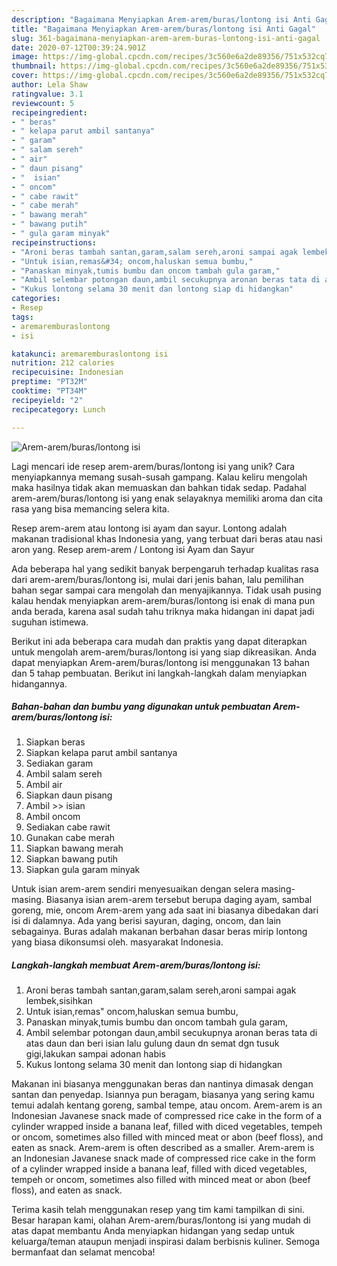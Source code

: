 ```yaml
---
description: "Bagaimana Menyiapkan Arem-arem/buras/lontong isi Anti Gagal"
title: "Bagaimana Menyiapkan Arem-arem/buras/lontong isi Anti Gagal"
slug: 361-bagaimana-menyiapkan-arem-arem-buras-lontong-isi-anti-gagal
date: 2020-07-12T00:39:24.901Z
image: https://img-global.cpcdn.com/recipes/3c560e6a2de89356/751x532cq70/arem-aremburaslontong-isi-foto-resep-utama.jpg
thumbnail: https://img-global.cpcdn.com/recipes/3c560e6a2de89356/751x532cq70/arem-aremburaslontong-isi-foto-resep-utama.jpg
cover: https://img-global.cpcdn.com/recipes/3c560e6a2de89356/751x532cq70/arem-aremburaslontong-isi-foto-resep-utama.jpg
author: Lela Shaw
ratingvalue: 3.1
reviewcount: 5
recipeingredient:
- " beras"
- " kelapa parut ambil santanya"
- " garam"
- " salam sereh"
- " air"
- " daun pisang"
- "  isian"
- " oncom"
- " cabe rawit"
- " cabe merah"
- " bawang merah"
- " bawang putih"
- " gula garam minyak"
recipeinstructions:
- "Aroni beras tambah santan,garam,salam sereh,aroni sampai agak lembek,sisihkan"
- "Untuk isian,remas&#34; oncom,haluskan semua bumbu,"
- "Panaskan minyak,tumis bumbu dan oncom tambah gula garam,"
- "Ambil selembar potongan daun,ambil secukupnya aronan beras tata di atas daun dan beri isian lalu gulung daun dn semat dgn tusuk gigi,lakukan sampai adonan habis"
- "Kukus lontong selama 30 menit dan lontong siap di hidangkan"
categories:
- Resep
tags:
- aremaremburaslontong
- isi

katakunci: aremaremburaslontong isi 
nutrition: 212 calories
recipecuisine: Indonesian
preptime: "PT32M"
cooktime: "PT34M"
recipeyield: "2"
recipecategory: Lunch

---
```



![Arem-arem/buras/lontong isi](https://img-global.cpcdn.com/recipes/3c560e6a2de89356/751x532cq70/arem-aremburaslontong-isi-foto-resep-utama.jpg)

Lagi mencari ide resep arem-arem/buras/lontong isi yang unik? Cara menyiapkannya memang susah-susah gampang. Kalau keliru mengolah maka hasilnya tidak akan memuaskan dan bahkan tidak sedap. Padahal arem-arem/buras/lontong isi yang enak selayaknya memiliki aroma dan cita rasa yang bisa memancing selera kita.

Resep arem-arem atau lontong isi ayam dan sayur. Lontong adalah makanan tradisional khas Indonesia yang, yang terbuat dari beras atau nasi aron yang. Resep arem-arem / Lontong isi Ayam dan Sayur

Ada beberapa hal yang sedikit banyak berpengaruh terhadap kualitas rasa dari arem-arem/buras/lontong isi, mulai dari jenis bahan, lalu pemilihan bahan segar sampai cara mengolah dan menyajikannya. Tidak usah pusing kalau hendak menyiapkan arem-arem/buras/lontong isi enak di mana pun anda berada, karena asal sudah tahu triknya maka hidangan ini dapat jadi suguhan istimewa.


Berikut ini ada beberapa cara mudah dan praktis yang dapat diterapkan untuk mengolah arem-arem/buras/lontong isi yang siap dikreasikan. Anda dapat menyiapkan Arem-arem/buras/lontong isi menggunakan 13 bahan dan 5 tahap pembuatan. Berikut ini langkah-langkah dalam menyiapkan hidangannya.

<!--inarticleads1-->

##### Bahan-bahan dan bumbu yang digunakan untuk pembuatan Arem-arem/buras/lontong isi:

1. Siapkan  beras
1. Siapkan  kelapa parut ambil santanya
1. Sediakan  garam
1. Ambil  salam sereh
1. Ambil  air
1. Siapkan  daun pisang
1. Ambil  &gt;&gt; isian
1. Ambil  oncom
1. Sediakan  cabe rawit
1. Gunakan  cabe merah
1. Siapkan  bawang merah
1. Siapkan  bawang putih
1. Siapkan  gula garam minyak


Untuk isian arem-arem sendiri menyesuaikan dengan selera masing-masing. Biasanya isian arem-arem tersebut berupa daging ayam, sambal goreng, mie, oncom Arem-arem yang ada saat ini biasanya dibedakan dari isi di dalamnya. Ada yang berisi sayuran, daging, oncom, dan lain sebagainya. Buras adalah makanan berbahan dasar beras mirip lontong yang biasa dikonsumsi oleh. masyarakat Indonesia. 

<!--inarticleads2-->

##### Langkah-langkah membuat Arem-arem/buras/lontong isi:

1. Aroni beras tambah santan,garam,salam sereh,aroni sampai agak lembek,sisihkan
1. Untuk isian,remas&#34; oncom,haluskan semua bumbu,
1. Panaskan minyak,tumis bumbu dan oncom tambah gula garam,
1. Ambil selembar potongan daun,ambil secukupnya aronan beras tata di atas daun dan beri isian lalu gulung daun dn semat dgn tusuk gigi,lakukan sampai adonan habis
1. Kukus lontong selama 30 menit dan lontong siap di hidangkan


Makanan ini biasanya menggunakan beras dan nantinya dimasak dengan santan dan penyedap. Isiannya pun beragam, biasanya yang sering kamu temui adalah kentang goreng, sambal tempe, atau oncom. Arem-arem is an Indonesian Javanese snack made of compressed rice cake in the form of a cylinder wrapped inside a banana leaf, filled with diced vegetables, tempeh or oncom, sometimes also filled with minced meat or abon (beef floss), and eaten as snack. Arem-arem is often described as a smaller. Arem-arem is an Indonesian Javanese snack made of compressed rice cake in the form of a cylinder wrapped inside a banana leaf, filled with diced vegetables, tempeh or oncom, sometimes also filled with minced meat or abon (beef floss), and eaten as snack. 

Terima kasih telah menggunakan resep yang tim kami tampilkan di sini. Besar harapan kami, olahan Arem-arem/buras/lontong isi yang mudah di atas dapat membantu Anda menyiapkan hidangan yang sedap untuk keluarga/teman ataupun menjadi inspirasi dalam berbisnis kuliner. Semoga bermanfaat dan selamat mencoba!
